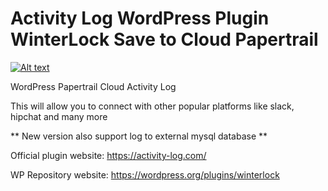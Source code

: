 # Activity Log WordPress Plugin WinterLock Save to Cloud Papertrail

[![Alt text](https://img.youtube.com/vi/4QvmA3HkdDY/0.jpg)](https://www.youtube.com/watch?v=4QvmA3HkdDY)

WordPress Papertrail Cloud Activity Log

This will allow you to connect with other popular platforms like slack, hipchat and many more

** New version also support log to external mysql database **

Official plugin website: https://activity-log.com/

WP Repository website: https://wordpress.org/plugins/winterlock